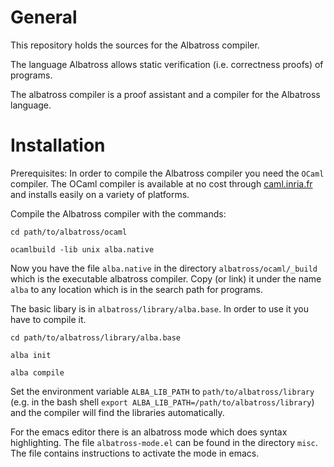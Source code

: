 # General

This repository holds the sources for the Albatross compiler.

The language Albatross allows static verification (i.e. correctness proofs) of
programs.

The albatross compiler is a proof assistant and a compiler for the Albatross
language.



# Installation

Prerequisites: In order to compile the Albatross compiler you need the `OCaml`
compiler. The OCaml compiler is available at no cost through
[caml.inria.fr](http://caml.inria.fr) and installs easily on a variety of
platforms.


Compile the Albatross compiler with the commands:

    cd path/to/albatross/ocaml

    ocamlbuild -lib unix alba.native


Now you have the file `alba.native` in the directory `albatross/ocaml/_build`
which is the executable albatross compiler. Copy (or link) it under the name
`alba` to any location which is in the search path for programs.

The basic libary is in `albatross/library/alba.base`. In order to use it you
have to compile it.

    cd path/to/albatross/library/alba.base

    alba init

    alba compile

Set the environment variable `ALBA_LIB_PATH` to `path/to/albatross/library`
(e.g. in the bash shell `export ALBA_LIB_PATH=/path/to/albatross/library`)
and the compiler will find the libraries automatically.

For the emacs editor there is an albatross mode which does syntax
highlighting. The file `albatross-mode.el` can be found in the directory
`misc`. The file contains instructions to activate the mode in emacs.






<!---
Local Variables:
mode: outline
coding: iso-latin-1
outline-regexp: "#+"
End:
-->
